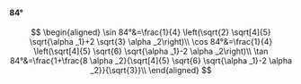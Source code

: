 #### 84°

$$
\begin{aligned}
\sin 84°&=\frac{1}{4} \left(\sqrt{2} \sqrt[4]{5} \sqrt{\alpha _1}+2 \sqrt{3} \alpha _2\right)\\
\cos 84°&=\frac{1}{4} \left(\sqrt[4]{5} \sqrt{6} \sqrt{\alpha _1}-2 \alpha _2\right)\\
\tan 84°&=\frac{1+\frac{8 \alpha _2}{\sqrt[4]{5} \sqrt{6} \sqrt{\alpha _1}-2 \alpha _2}}{\sqrt{3}}\\
\end{aligned}
$$

